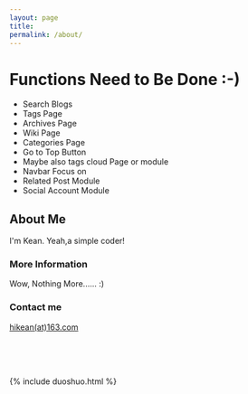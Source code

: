 ```yaml
---
layout: page
title:
permalink: /about/
---
```


# Functions Need to Be Done :-)

- Search Blogs
- Tags Page
- Archives Page
- Wiki Page
- Categories Page
- Go to Top Button
- Maybe also tags cloud Page or module
- Navbar Focus on
- Related Post Module
- Social Account Module


## About Me

I'm Kean. Yeah,a simple coder!

### More Information

Wow, Nothing More...... :)

### Contact me


[hikean(at)163.com](mailto:hikean@163.com)


<br/><br/><br/>




{% include duoshuo.html %}

